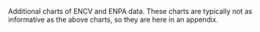 Additional charts of ENCV and ENPA data. These charts are typically not as informative as the above charts, so they are here in an appendix. 
